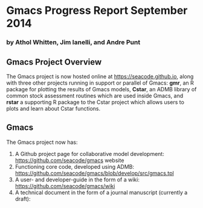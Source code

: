 # Gmacs Progress Report September 2014
### by Athol Whitten, Jim Ianelli, and Andre Punt

## Gmacs Project Overview

The Gmacs project is now hosted online at https://seacode.github.io, along with three other projects running in support or parallel of Gmacs: **gmr**, an R package for plotting the results of Gmacs models, **Cstar**, an ADMB library of common stock assessment routines which are used inside Gmacs, and **rstar** a supporting R package to the Cstar project which allows users to plots and learn about Cstar functions.

## Gmacs

The Gmacs project now has:

1. A Github project page for collaborative model development: https://github.com/seacode/gmacs website
2. Functioning core code, developed using ADMB: https://github.com/seacode/gmacs/blob/develop/src/gmacs.tpl
3. A user- and developer-guide in the form of a wiki: https://github.com/seacode/gmacs/wiki
4. A technical document in the form of a journal manuscript (currently a draft): 